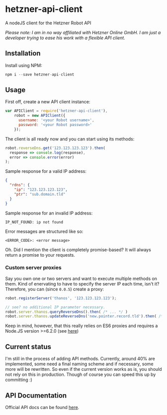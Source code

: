 # hetzner-api-client
A nodeJS client for the Hetzner Robot API  

*Please note: I am in no way affiliated with Hetzner Online GmbH. I am just a developer trying to ease his work with a flexible API client.*

## Installation
Install using NPM: 

````javascript
npm i --save hetzner-api-client
````

## Usage
First off, create a new API client instance:

````javascript
var APIClient = require('hetzner-api-client'),
    robot = new APIClient({
      username: '<your Robot username>',
      password: '<your Robot password>'
    });
````

The client is all ready now and you can start using its methods:

````javascript
robot.reverseDns.get('123.123.123.123').then(
  response => console.log(response),
  error => console.error(error)
);
````

Sample response for a valid IP address:

````json
{
  "rdns": {
    "ip": "123.123.123.123",
    "ptr": "sub.domain.tld"
  }
}
````

Sample response for an invalid IP address:

````
IP_NOT_FOUND: ip not found
````

Error messages are structured like so:

````
<ERROR_CODE>: <error message>
````

Oh. Did I mention the client is completely promise-based? It will always return a promise to your requests.

### Custom server proxies
Say you own one or two servers and want to execute multiple methods on them. Kind of enervating to have to specify the server IP each time, isn't it? Therefore, you can (since `0.0.5`) create a proxy:

````javascript
robot.registerServer('thanos', '123.123.123.123');

// see? no additional IP parameter necessary.
robot.server.thanos.queryReverseDns().then( /* ... */ )
robot.server.thanos.updateReverseDns('new.pointer.record.tld').then( /* ... */ )
````

Keep in mind, however, that this really relies on ES6 proxies and requires a Node.JS version >=6.2.0 (see [here](http://node.green/))

## Current status
I'm still in the process of adding API methods. Currently, around 40% are implemented, some need a final naming scheme and if necessary, some more will be rewritten. So even if the current version works as is, you should not rely on this in production. Though of course you can speed this up by committing :)

## API Documentation
Official API docs can be found [here](https://wiki.hetzner.de/index.php/Robot_Webservice/en).
